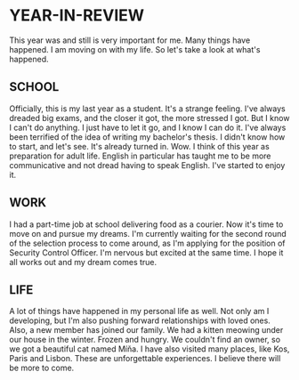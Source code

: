 # YEAR-IN-REVIEW
This year was and still is very important for me. Many things have happened. I am moving on with my life. So let's take a look at what's happened.


## SCHOOL
Officially, this is my last year as a student. It's a strange feeling. I've always dreaded big exams, and the closer it got, the more stressed I got. But I know I can't do anything. I just have to let it go, and I know I can do it. I've always been terrified of the idea of writing my bachelor's thesis. I didn't know how to start, and let's see. It's already turned in. Wow. I think of this year as preparation for adult life.  English in particular has taught me to be more communicative and not dread having to speak English. I've started to enjoy it.

## WORK
I had a part-time job at school delivering food as a courier. Now it's time to move on and pursue my dreams. I'm currently waiting for the second round of the selection process to come around, as I'm applying for the position of Security Control Officer. I'm nervous but excited at the same time. I hope it all works out and my dream comes true.

## LIFE
A lot of things have happened in my personal life as well. Not only am I developing, but I'm also pushing forward relationships with loved ones. Also, a new member has joined our family. We had a kitten meowing under our house in the winter. Frozen and hungry. We couldn't find an owner, so we got a beautiful cat named Míňa. 
I have also visited many places, like Kos, Paris and Lisbon. These are unforgettable experiences. I believe there will be more to come.
